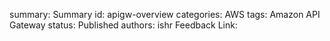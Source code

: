 summary: Summary
id: apigw-overview
categories: AWS
tags: Amazon API Gateway
status: Published
authors: ishr
Feedback Link: 

